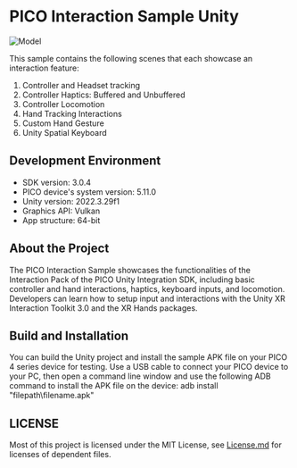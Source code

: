 # PICO Interaction Sample Unity

![Model](https://github.com/Pico-Developer/PICOInteractionSample-Unity/blob/main/Interaction%20Sample.png)

This sample contains the following scenes that each showcase an interaction feature:
1. Controller and Headset tracking
2. Controller Haptics: Buffered and Unbuffered
3. Controller Locomotion
4. Hand Tracking Interactions
5. Custom Hand Gesture
6. Unity Spatial Keyboard

## Development Environment

- SDK version: 3.0.4 
- PICO device's system version: 5.11.0
- Unity version: 2022.3.29f1
- Graphics API: Vulkan
- App structure: 64-bit


## About the Project
The PICO Interaction Sample showcases the functionalities of the Interaction Pack of the PICO Unity Integration SDK, including basic 
controller and hand interactions, haptics, keyboard inputs, and locomotion. Developers can learn how to setup input and interactions with the Unity XR Interaction Toolkit 3.0 and the XR Hands packages.


## Build and Installation
You can build the Unity project and install the sample APK file on your PICO 4 series device for testing. 
Use a USB cable to connect your PICO device to your PC, then open a command line window and use the following ADB command to install the APK file on the device: adb install "filepath\filename.apk"


## LICENSE
Most of this project is licensed under the MIT License, see [License.md](https://github.com/Pico-Developer/InteractionSample-Unity/blob/main/License.md) for licenses of dependent files.
